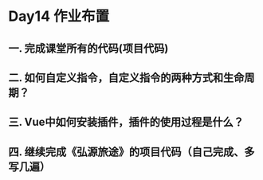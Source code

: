 # Day14 作业布置

## 一. 完成课堂所有的代码(项目代码)







## 二. 如何自定义指令，自定义指令的两种方式和生命周期？







## 三. Vue中如何安装插件，插件的使用过程是什么？







## 四. 继续完成《弘源旅途》的项目代码（自己完成、多写几遍）



























































